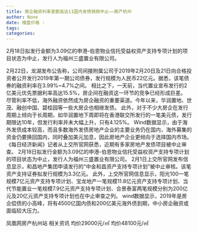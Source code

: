```yaml
---
title: 房企融资利率差额高达11国内发债频频中止——房产杭州
author: None
date: 楼盘价格 : 
tags: 
categories: 
---
```

2月18日拟发行金额为3.09亿的申港-伯恩物业信托受益权资产支持专项计划的项目状态为中止，发行人为福州三盛置业有限公司。
<!-- more -->
2月22日，龙湖发布公告称，公司间接附属公司于2019年2月20日及21日向合格投资者公开发行2019年第一期公司债券，发行规模为人民币22亿元。据悉，该笔债券的融资利率在3.99%~4.7%之间。
相比之下，一天前，当代置业宣布发行的2亿美元优先票据利率高达15.5%，房企间在融资这一环节的竞争已经形成巨差。
尽管利率不低，海外融资依然成为房企融资的重要渠道。今年以来，华润置地、世茂、融创中国、碧桂园等一些大房企也相继发债。
此外，对于不少大房企在发行周期上倾向于长周期，如华润置地下周即将在香港联交所发行的一笔美元债，发行期限达10年，但发行利率并未大幅上升，只有4.125%。
Wind数据显示，由于海外发债成本较高，而且多数海外发债房地产企业的主要业务仍在国内，海外募集的资金仍要换回国内，同时叠加美元加息，因此房地产企业更倾向于选择国内市场。
《每日经济新闻》记者从上交所官网获悉，近期有多家房地产发债项目被中止审查。
2月18日拟发行金额为3.09亿的申港-伯恩物业信托受益权资产支持专项计划的项目状态为中止，发行人为福州三盛置业有限公司。
2月1日上交所官网发布信息显示，和昌地产集团申请发行的“中金和昌资产支持专项计划”被中止审核。该笔资产支持证券拟发行规模为3.3亿元。
此外，上交所官网信息显示，阳光100一笔规模7亿元资产支持专项计划、宝龙地产一笔规模11.8亿元资产支持专项计划、当代节能置业一笔规模7.9亿元资产支持专项计划、合景泰富两笔规模分别为200亿元及20亿元资产支持专项计划也在中止审查之列。
wind数据显示，2019年是房企偿债的小高峰，将有4500亿国内债和200亿美元海外债到期，中小房企融资或面临较大压力。
                        
                        
                        
                        
                                        
                    
                    
                
                    
                    
                    
                
                    
                
凤凰网房产杭州站
相关资讯
均价29000元/㎡
均价48100元/㎡
	                        
	                    
	                        
	                    
